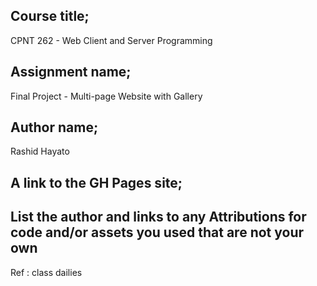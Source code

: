 ## Course title;
CPNT 262 - Web Client and Server Programming
## Assignment name;
Final Project - Multi-page Website with Gallery
## Author name;
Rashid Hayato
## A link to the GH Pages site;

## List the author and links to any Attributions for code and/or assets you used that are not your own
Ref : class dailies 